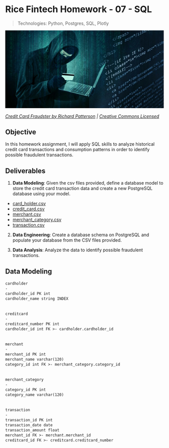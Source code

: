 # Rice Fintech Homework - 07 - SQL
> Technologies: Python, Postgres, SQL, Plotly

![Credit card fraudster](Assignment-07-SQL/Instructions/Images/credit_card_fraudster.jpg)

*[Credit Card Fraudster by Richard Patterson](https://www.flickr.com/photos/136770128@N07/42252105582/) | [Creative Commons Licensed](https://creativecommons.org/licenses/by/2.0/)*

## Objective

In this homework assignment, I will apply SQL skills to analyze historical credit card transactions and consumption patterns in order to identify possible fraudulent transactions.

## Deliverables

1. **Data Modeling**:
Given the csv files provided, define a database model to store the credit card transaction data and create a new PostgreSQL database using your model.

* [card_holder.csv](Assignment-07-SQL/Instructions/Data/card_holder.csv)
* [credit_card.csv](Assignment-07-SQL/Instructions/Data/credit_card.csv)
* [merchant.csv](Assignment-07-SQL/Instructions/Data/merchant.csv)
* [merchant_category.csv](Assignment-07-SQL/Instructions/Data/merchant_category.csv)
* [transaction.csv](Assignment-07-SQL/Instructions/Data/transaction.csv)

2. **Data Engineering**: 
Create a database schema on PostgreSQL and populate your database from the CSV files provided.

3. **Data Analysis**: 
Analyze the data to identify possible fraudulent transactions.

## Data Modeling

```
cardholder
-
cardholder_id PK int
cardholder_name string INDEX


creditcard
-
creditcard_number PK int
cardholder_id int FK >- cardholder.cardholder_id


merchant
-
merchant_id PK int
merchant_name varchar(120)
category_id int FK >- merchant_category.category_id


merchant_category
-
category_id PK int
category_name varchar(120)


transaction
-
transaction_id PK int
transaction_date date
transaction_amount float
merchant_id FK >- merchant.merchant_id
creditcard_id FK >- creditcard.creditcard_number
```